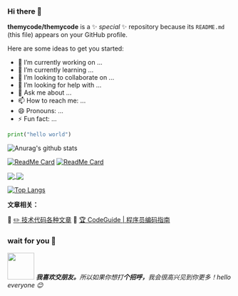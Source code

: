 ### Hi there 👋


**themycode/themycode** is a ✨ _special_ ✨ repository because its `README.md` (this file) appears on your GitHub profile.

Here are some ideas to get you started:

- 🔭 I’m currently working on ...
- 🌱 I’m currently learning ...
- 👯 I’m looking to collaborate on ...
- 🤔 I’m looking for help with ...
- 💬 Ask me about ...
- 📫 How to reach me: ...
- 😄 Pronouns: ...
- ⚡ Fun fact: ...


```python
print("hello world")
```
![Anurag's github stats](https://github-readme-stats.vercel.app/api?username=themycode&hide=prs&show_icons=true&count_private=true&title_color=fff&icon_color=483D8B&text_color=9f9f9f&bg_color=DEG,7FFFD4,00CED1,FAEBD7,483D8B&show_owner=False)


[![ReadMe Card](https://github-readme-stats.vercel.app/api/pin/?username=themycode&repo=itstack-demo-design&title_color=fff&icon_color=79ff97&text_color=9f9f9f&bg_color=151515)](https://github.com/themycode/itstack-demo-design)
[![ReadMe Card](https://github-readme-stats.vercel.app/api/pin/?username=themycode&repo=itstack-demo-design&title_color=fff&icon_color=79ff97&text_color=9f9f9f&bg_color=151515)](https://github.com/themycode/itstack-demo-design)


<a href="https://github.com/themycode/CodeGuide">
  <img align="center" src="https://github-readme-stats.vercel.app/api/pin/?username=themycode&repo=CodeGuide" />
</a>
<a href="https://github.com/themycode/stf">
  <img align="center" src="https://github-readme-stats.vercel.app/api/pin/?username=themycode&repo=CodeGuide" />
</a>

[![Top Langs](https://github-readme-stats.vercel.app/api/top-langs/?username=themycode)](https://github.com/anuraghazra/github-readme-stats)

**文章相关：** 

📕 [:pencil2: 技术代码各种文章](https://github.com/themycode/FunTester/blob/okay/document/directory.markdown)
📕 [:trophy: CodeGuide | 程序员编码指南](https://github.com/themycode/CodeGuide)

### wait for you 🤞
<p style="text-align: left;"><a target="_blank" rel="noopener noreferrer" href="https://camo.githubusercontent.com/ec0df7b334d15078e980be8f26f35f1bd6f004eaa4a121db42fed361360c1817/68747470733a2f2f6d656469612e67697068792e636f6d2f6d656469612f4c6e516a7057614f4e386e68723231764e572f67697068792e676966"><img src="https://camo.githubusercontent.com/ec0df7b334d15078e980be8f26f35f1bd6f004eaa4a121db42fed361360c1817/68747470733a2f2f6d656469612e67697068792e636f6d2f6d656469612f4c6e516a7057614f4e386e68723231764e572f67697068792e676966" width="60" data-canonical-src="https://media.giphy.com/media/LnQjpWaON8nhr21vNW/giphy.gif" style="max-width:100%;"></a> <em _msthash="3599557" _msttexthash="276600532"><b _istranslated="1">我喜欢交朋友。</b>所以如果你想打<b _istranslated="1">个招呼，</b>我会很高兴见到你更多！hello everyone <g-emoji class="g-emoji" alias="blush" fallback-src="https://github.githubassets.com/images/icons/emoji/unicode/1f60a.png" _istranslated="1">😊</g-emoji></em> </p>
